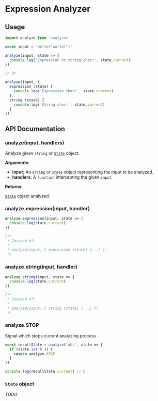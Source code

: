 # Expression Analyzer

## Usage

```js
import analyze from 'analyzer'

const input = 'hello("world!")'

analyze(input, state => {
  console.log('Expression or string char:', state.current)
})

// Or

analyze(input, {
  expression (state) {
    console.log('Expression char:', state.current)
  },
  string (state) {
    console.log('String char:', state.current)
  }
})
```

## API Documentation

### analyze(input, handlers)

  Analyze given `string` or [`State`](#state-object) object.

  **Arguments:**

  - **input:** An `string` or [`State`](#state-object) object representing the input to be analyzed.
  - **handlers:** A `function` intercepting the given `input`.

  **Returns:**

  [`State`](#state-object) object analyzed.

### analyze.expression(input, handler)

```js
analyze.expression(input, state => {
  console.log(state.current)
})

/**
 * Instead of:
 *
 * analyze(input, { expression (state) {...} })
 */
```

### analyze.string(input, handler)

```js
analyze.string(input, state => {
  console.log(state.current)
})

/**
 * Instead of:
 *
 * analyze(input, { string (state) {...} })
 */
```

### analyze.STOP

  Signal which stops current analyzing process

```js
const resultState = analyze('abc', state => {
  if (state.is('b')) {
    return analyze.STOP
  }
})

console.log(resultState.current) // b
```

### `State` object

*TODO*
